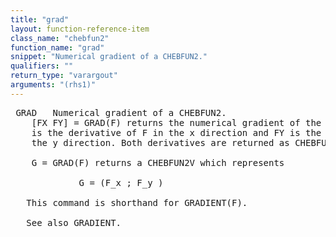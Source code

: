```yaml
---
title: "grad"
layout: function-reference-item
class_name: "chebfun2"
function_name: "grad"
snippet: "Numerical gradient of a CHEBFUN2."
qualifiers: ""
return_type: "varargout"
arguments: "(rhs1)"
---
```


<pre class="help-text"> GRAD   Numerical gradient of a CHEBFUN2.
    [FX FY] = GRAD(F) returns the numerical gradient of the CHEBFUN2 F, where FX
    is the derivative of F in the x direction and FY is the derivative of F in
    the y direction. Both derivatives are returned as CHEBFUN2 objects.
 
    G = GRAD(F) returns a CHEBFUN2V which represents
 
             G = (F_x ; F_y )
 
   This command is shorthand for GRADIENT(F).
 
   See also GRADIENT.
</pre>